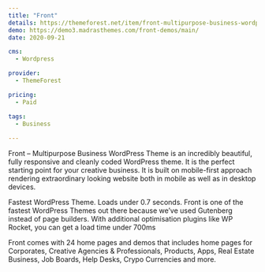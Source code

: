 ```yaml
---
title: "Front"
details: https://themeforest.net/item/front-multipurpose-business-wordpress-theme/25428980
demo: https://demo3.madrasthemes.com/front-demos/main/
date: 2020-09-21

cms: 
  - Wordpress

provider: 
  - ThemeForest

pricing:
  - Paid

tags:
  - Business
  
---
```


Front – Multipurpose Business WordPress Theme is an incredibly beautiful, fully responsive and cleanly coded WordPress theme. It is the perfect starting point for your creative business. It is built on mobile-first approach rendering extraordinary looking website both in mobile as well as in desktop devices.

Fastest WordPress Theme. Loads under 0.7 seconds. Front is one of the fastest WordPress Themes out there because we’ve used Gutenberg instead of page builders. With additional optimisation plugins like WP Rocket, you can get a load time under 700ms

Front comes with 24 home pages and demos that includes home pages for Corporates, Creative Agencies & Professionals, Products, Apps, Real Estate Business, Job Boards, Help Desks, Crypo Currencies and more.